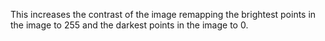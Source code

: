 This increases the contrast of the image remapping the brightest points in the image to 255 and the darkest points in the image to 0.
